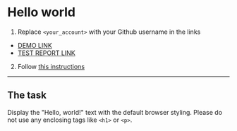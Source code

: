 # Hello world
1. Replace `<your_account>` with your Github username in the links
- [DEMO LINK](https://Smikhotur.github.io/layout_hello-world/) <br>
- [TEST REPORT LINK](https://Smikhotur.github.io/layout_hello-world/report/html_report/)
2. Follow [this instructions](https://mate-academy.github.io/layout_task-guideline/)
___

## The task 
Display the "Hello, world!" text with the default browser styling. Please do not 
use any enclosing tags like `<h1>` or `<p>`.
